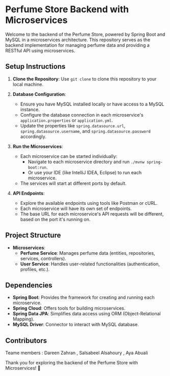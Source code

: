 # Perfume Store Backend with Microservices

Welcome to the backend of the Perfume Store, powered by Spring Boot and MySQL in a microservices architecture. This repository serves as the backend implementation for managing perfume data and providing a RESTful API using microservices.

## Setup Instructions

1. **Clone the Repository**: Use `git clone` to clone this repository to your local machine.

2. **Database Configuration**:
    - Ensure you have MySQL installed locally or have access to a MySQL instance.
    - Configure the database connection in each microservice's `application.properties` or `application.yml`.
    - Update the properties like `spring.datasource.url`, `spring.datasource.username`, and `spring.datasource.password` accordingly.

3. **Run the Microservices**:
    - Each microservice can be started individually:
        - Navigate to each microservice directory and run `./mvnw spring-boot:run`.
        - Or use your IDE (like IntelliJ IDEA, Eclipse) to run each microservice.
    - The services will start at different ports by default.

4. **API Endpoints**:
    - Explore the available endpoints using tools like Postman or cURL.
    - Each microservice will have its own set of endpoints.
    - The base URL for each microservice's API requests will be different, based on the port it's running on.

## Project Structure

- **Microservices**:
    - **Perfume Service**: Manages perfume data (entities, repositories, services, controllers).
    - **User Service**: Handles user-related functionalities (authentication, profiles, etc.).


## Dependencies

- **Spring Boot**: Provides the framework for creating and running each microservice.
- **Spring Cloud**: Offers tools for building microservices.
- **Spring Data JPA**: Simplifies data access using ORM (Object-Relational Mapping).
- **MySQL Driver**: Connector to interact with MySQL database.


## Contributors

Teame members : Dareen Zahran , Salsabeel Alsahoury , Aya Abuali

Thank you for exploring the backend of the Perfume Store with Microservices! 🌸
